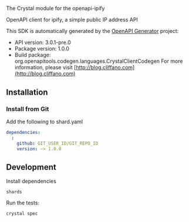 # 

The Crystal module for the openapi-ipify

OpenAPI client for ipify, a simple public IP address API

This SDK is automatically generated by the [OpenAPI Generator](https://openapi-generator.tech) project:

- API version: 3.0.1-pre.0
- Package version: 1.0.0
- Build package: org.openapitools.codegen.languages.CrystalClientCodegen
For more information, please visit [http://blog.cliffano.com](http://blog.cliffano.com)

## Installation

### Install from Git

Add the following to shard.yaml

```yaml
dependencies:
  :
    github: GIT_USER_ID/GIT_REPO_ID
    version: ~> 1.0.0
```

## Development

Install dependencies

```shell
shards
```

Run the tests:

```shell
crystal spec
```
